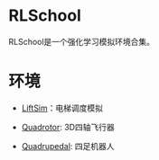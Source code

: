 # RLSchool

RLSchool是一个强化学习模拟环境合集。

# 环境

- [LiftSim][liftsim]：电梯调度模拟

[liftsim]: https://github.com/PaddlePaddle/RLSchool/tree/master/rlschool/liftsim

- [Quadrotor][quadrotor]: 3D四轴飞行器

[quadrotor]: https://github.com/PaddlePaddle/RLSchool/tree/master/rlschool/quadrotor

- [Quadrupedal][quadrupedal]: 四足机器人

[quadrupedal]: https://github.com/PaddlePaddle/RLSchool/tree/master/rlschool/quadrupedal